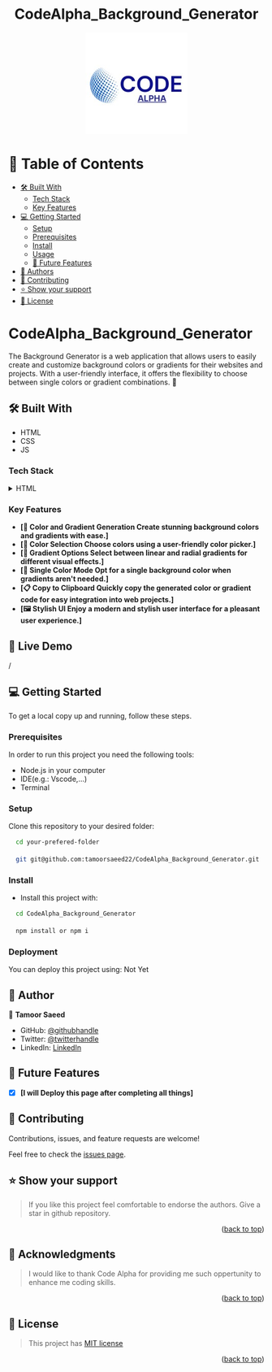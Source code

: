 <div align="center"><h1>CodeAlpha_Background_Generator</h1></div>


<div align="center">
  <!-- You are encouraged to replace this logo with your own! Otherwise you can also remove it. -->
  <img src="1677167040157.jpeg" alt="Your Logo">
</div>

<!-- TABLE OF CONTENTS -->

# 📗 Table of Contents

  - [🛠 Built With](#built-with)
    - [Tech Stack](#tech-stack)
    - [Key Features](#key-features)
- [💻 Getting Started](#getting-started)
  - [Setup](#setup)
  - [Prerequisites](#prerequisites)
  - [Install](#install)
  - [Usage](#usage)
  - [🔭 Future Features](#future-features)
- [👥 Authors](#authors)
- [🤝 Contributing](#contributing)
- [⭐️ Show your support](#support)
- [📝 License](#license)

<!-- PROJECT DESCRIPTION -->

# CodeAlpha_Background_Generator

The Background Generator is a web application that allows users to easily create and customize background colors or gradients for their websites and projects. With a user-friendly interface, it offers the flexibility to choose between single colors or gradient combinations. 🚀
## 🛠 Built With <a name="built-with"></a>
- HTML
- CSS
- JS

### Tech Stack <a name="tech-stack"></a>

<details>
  <summary>HTML</summary>
  <ul>
    <li><a href="https://www.w3schools.com/html/">HTML</a></li>
     <li><a href="https://www.w3schools.com/css/">CSS</a></li>
     <li><a href="https://www.w3schools.com/css/">Javascript</a></li>
  </ul>
</details>

<!-- Features -->

### Key Features <a name="key-features"></a>

- **[🌈 Color and Gradient Generation Create stunning background colors and gradients with ease.]**
- **[🎨 Color Selection Choose colors using a user-friendly color picker.]**
- **[🌅 Gradient Options Select between linear and radial gradients for different visual effects.]**
- **[🔄 Single Color Mode Opt for a single background color when gradients aren't needed.]**
- **[📋 Copy to Clipboard Quickly copy the generated color or gradient code for easy integration into web projects.]**
- **[🖼️ Stylish UI Enjoy a modern and stylish user interface for a pleasant user experience.]**

## 🚀 Live Demo <a name="live-demo"></a>
/

<!-- GETTING STARTED -->
<!-- AUTHORS -->

## 💻 Getting Started <a name="getting-started"></a>

To get a local copy up and running, follow these steps.

### Prerequisites

In order to run this project you need the following tools:
- Node.js in your computer
- IDE(e.g.: Vscode,...)
- Terminal

### Setup

Clone this repository to your desired folder:

```sh
  cd your-prefered-folder
  
  git git@github.com:tamoorsaeed22/CodeAlpha_Background_Generator.git
```

### Install

- Install this project with:

```sh
  cd CodeAlpha_Background_Generator

  npm install or npm i
```



### Deployment

You can deploy this project using:
Not Yet
<!--
Example:

```sh

```
 -->

## 👥 Author <a name="author"></a>


👤 **Tamoor Saeed**

- GitHub: [@githubhandle](https://github.com/tamoorsaeed22)
- Twitter: [@twitterhandle](https://www.linkedin.com/in/tamoor-saeed-58912a233/)
- LinkedIn: [LinkedIn](https://linkedin.com/in/linkedinhandle)


## 🔭 Future Features <a name="future-features"></a>

- [x] **[I will Deploy this page after completing all things]**
<!-- CONTRIBUTING -->

## 🤝 Contributing <a name="contributing"></a>

Contributions, issues, and feature requests are welcome!

Feel free to check the [issues page](../../issues/).

## ⭐️ Show your support <a name="support"></a>

> If you like this project feel comfortable to endorse the authors. Give a star in github repository.

<p align="right">(<a href="#readme-top">back to top</a>)</p>

<!-- ACKNOWLEDGEMENTS -->

## 🙏 Acknowledgments <a name="acknowledgements"></a>
> I would like to thank Code Alpha for providing me such oppertunity to enhance me coding skills.

<p align="right">(<a href="#readme-top">back to top</a>)</p>

<!-- LICENSE -->

## 📝 License <a name="license"></a>

> This project has [MIT license](./LICENSE)

<p align="right">(<a href="#readme-top">back to top</a>)</p>